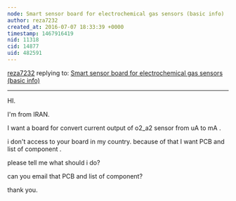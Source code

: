 ```yaml
---
node: Smart sensor board for electrochemical gas sensors (basic info)
author: reza7232
created_at: 2016-07-07 18:33:39 +0000
timestamp: 1467916419
nid: 11318
cid: 14877
uid: 482591
---
```




[reza7232](../profile/reza7232) replying to: [Smart sensor board for electrochemical gas sensors (basic info)](../notes/kensanfran/11-04-2014/smart-sensor-board-for-electrochemical-gas-sensors-basic-info)

----
HI.

I'm from IRAN.

I want a board for convert current output of o2_a2 sensor from uA to mA .

i don't access to your board in my country. because of that  I want PCB and list of component .

please tell me what should i do?

can you email that PCB and list of component?

thank you.



